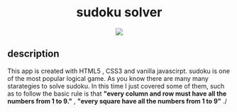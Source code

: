 <span align= 'center'>
  <h1>sudoku solver</></h1>
</span>
  
  <p align="center">
<a alt="MIT License" href="https://kawakawaritsuki.mit-license.org/">
  <img src="https://img.shields.io/badge/license-MIT-blue.svg">
</a>
 </p>
 
 ## description

 This app is created with HTML5 , CSS3 and vanilla javascirpt.
 sudoku is one of the most popular logical game. As you know there are many many starategies to solve sudoku. 
 In this time I just covered some of them, such as to follow the basic rule is that **"every column and row must have all the numbers from 1 to 9."** , **"every square have all the numbers from 1 to 9"** ./
 
 
 


